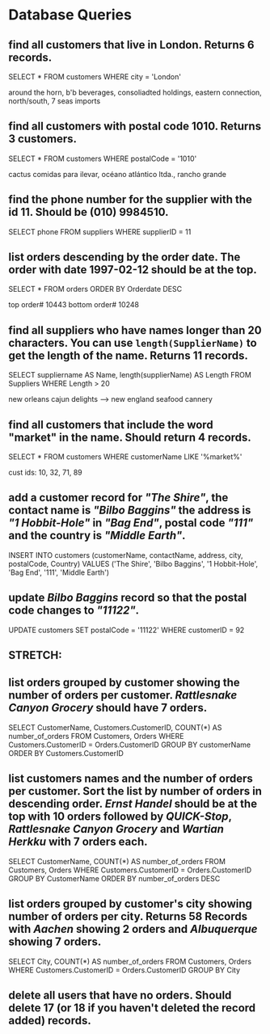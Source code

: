# Database Queries

## find all customers that live in London. Returns 6 records.

SELECT * FROM customers
WHERE city = 'London'

around the horn, b'b beverages, consoliadted holdings, eastern connection, north/south, 7 seas imports

## find all customers with postal code 1010. Returns 3 customers.

SELECT * FROM customers
WHERE postalCode = '1010'

cactus comidas para ilevar, océano atlántico ltda., rancho grande

## find the phone number for the supplier with the id 11. Should be (010) 9984510.

SELECT phone FROM suppliers
WHERE supplierID = 11

## list orders descending by the order date. The order with date 1997-02-12 should be at the top.

SELECT * FROM orders
ORDER BY Orderdate DESC

top order# 10443
bottom order# 10248

## find all suppliers who have names longer than 20 characters. You can use `length(SupplierName)` to get the length of the name. Returns 11 records.

SELECT suppliername AS Name, length(supplierName) AS Length FROM Suppliers
WHERE Length > 20

new orleans cajun delights --> new england seafood cannery


## find all customers that include the word "market" in the name. Should return 4 records.

SELECT * FROM customers
WHERE customerName LIKE '%market%'

cust ids: 10, 32, 71, 89


## add a customer record for _"The Shire"_, the contact name is _"Bilbo Baggins"_ the address is _"1 Hobbit-Hole"_ in _"Bag End"_, postal code _"111"_ and the country is _"Middle Earth"_.

INSERT INTO customers (customerName, contactName, address, city, postalCode, Country) VALUES ('The Shire', 'Bilbo Baggins', '1 Hobbit-Hole', 'Bag End', '111', 'Middle Earth')

## update _Bilbo Baggins_ record so that the postal code changes to _"11122"_.

UPDATE customers SET postalCode = '11122'
WHERE customerID = 92

## STRETCH:
## list orders grouped by customer showing the number of orders per customer. _Rattlesnake Canyon Grocery_ should have 7 orders.

SELECT CustomerName, Customers.CustomerID, COUNT(*) AS number_of_orders
FROM Customers, Orders
WHERE Customers.CustomerID = Orders.CustomerID
GROUP BY customerName
ORDER BY Customers.CustomerID


## list customers names and the number of orders per customer. Sort the list by number of orders in descending order. _Ernst Handel_ should be at the top with 10 orders followed by _QUICK-Stop_, _Rattlesnake Canyon Grocery_ and _Wartian Herkku_ with 7 orders each.

SELECT CustomerName, COUNT(*) AS number_of_orders
FROM Customers, Orders
WHERE Customers.CustomerID = Orders.CustomerID
GROUP BY CustomerName
ORDER BY number_of_orders DESC

## list orders grouped by customer's city showing number of orders per city. Returns 58 Records with _Aachen_ showing 2 orders and _Albuquerque_ showing 7 orders.

SELECT City, COUNT(*) AS number_of_orders
FROM Customers, Orders
WHERE Customers.CustomerID = Orders.CustomerID
GROUP BY City

## delete all users that have no orders. Should delete 17 (or 18 if you haven't deleted the record added) records.
<!-- DELETE FROM customers
WHERE NULL IN()

DELETE FROM customers 
WHERE NULL IN(SELECT COUNT(*) AS number_of_orders
FROM Customers, Orders
WHERE Customers.CustomerID = Orders.CustomerID
) -->
